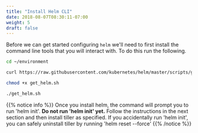 ```yaml
---
title: "Install Helm CLI"
date: 2018-08-07T08:30:11-07:00
weight: 5
draft: false
---
```


Before we can get started configuring `helm` we'll need to first install the
command line tools that you will interact with. To do this run the following.

```bash
cd ~/environment

curl https://raw.githubusercontent.com/kubernetes/helm/master/scripts/get > get_helm.sh

chmod +x get_helm.sh

./get_helm.sh
```

{{% notice info %}}
Once you install helm, the command will prompt you to run 'helm init'. **Do not run 'helm init' yet.** Follow the instructions in the next section and then install tiller as specified.
If you accidentally run 'helm init', you can safely uninstall tiller by running 'helm reset --force'
{{% /notice %}}
